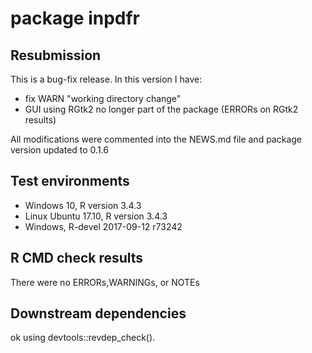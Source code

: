 # package inpdfr

## Resubmission
This is a bug-fix release. In this version I have:
* fix WARN "working directory change"
* GUI using RGtk2 no longer part of the package (ERRORs on RGtk2 results)

All modifications were commented into the NEWS.md file and package version updated to 0.1.6

## Test environments
* Windows 10, R version 3.4.3
* Linux Ubuntu 17.10, R version 3.4.3
* Windows, R-devel 2017-09-12 r73242

## R CMD check results
There were no ERRORs,WARNINGs, or NOTEs

## Downstream dependencies
ok using devtools::revdep_check().
